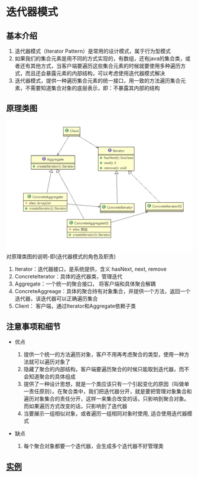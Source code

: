 # 迭代器模式

## 基本介绍

1) 迭代器模式（Iterator Pattern）是常用的设计模式，属于行为型模式
2) 如果我们的集合元素是用不同的方式实现的，有数组，还有java的集合类，或者还有其他方式，当客户端要遍历这些集合元素的时候就要使用多种遍历方式，而且还会暴露元素的内部结构，可以考虑使用迭代器模式解决
3) 迭代器模式，提供一种遍历集合元素的统一接口，用一致的方法遍历集合元素，不需要知道集合对象的底层表示，即：不暴露其内部的结构

## 原理类图

![img.png](../../../resources/picture/img56.png) \
对原理类图的说明-即(迭代器模式的角色及职责)

1) Iterator：迭代器接口，是系统提供，含义 hasNext, next, remove
2) ConcreteIterator：具体的迭代器类，管理迭代
3) Aggregate：一个统一的聚合接口， 将客户端和具体聚合解耦
4) ConcreteAggreage：具体的聚合持有对象集合，并提供一个方法，返回一个迭代器，该迭代器可以正确遍历集合
5) Client： 客户端，通过Iterator和Aggregate依赖子类

## 注意事项和细节

* 优点

  1) 提供一个统一的方法遍历对象，客户不用再考虑聚合的类型，使用一种方法就可以遍历对象了
  2) 隐藏了聚合的内部结构，客户端要遍历聚合的时候只能取到迭代器，而不会知道聚合的具体组成
  3) 提供了一种设计思想，就是一个类应该只有一个引起变化的原因（叫做单一责任原则）。在聚合类中，我们把迭代器分开，就是要把管理对象集合和遍历对象集合的责任分开，这样一来集合改变的话，只影响到聚合对象。而如果遍历方式改变的话，只影响到了迭代器
  4) 当要展示一组相似对象，或者遍历一组相同对象时使用, 适合使用迭代器模式

* 缺点

  1. 每个聚合对象都要一个迭代器，会生成多个迭代器不好管理类

## [实例](../iterator)